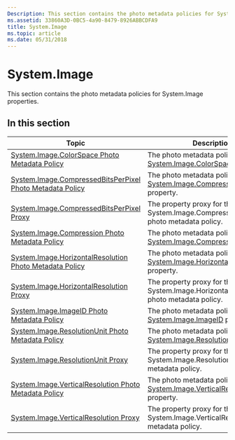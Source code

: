 ```yaml
---
Description: This section contains the photo metadata policies for System.Image properties.
ms.assetid: 33860A3D-0BC5-4a90-8479-8926ABBCDFA9
title: System.Image
ms.topic: article
ms.date: 05/31/2018
---
```


# System.Image

This section contains the photo metadata policies for System.Image properties.

## In this section



| Topic                                                                                                                          | Description                                                                                                                                                |
|--------------------------------------------------------------------------------------------------------------------------------|------------------------------------------------------------------------------------------------------------------------------------------------------------|
| [System.Image.ColorSpace Photo Metadata Policy](-wic-photoprop-system-image-colorspace.md)<br/>                         | The photo metadata policy for the [System.Image.ColorSpace](../properties/props-system-image-colorspace.md) property.<br/>             |
| [System.Image.CompressedBitsPerPixel Photo Metadata Policy](-wic-photoprop-system-image-compressedbitsperpixel.md)<br/> | The photo metadata policy for the [System.Image.CompressedBitsPerPixel](../properties/props-system-image-compressedbitsperpixel.md) property.<br/> |
| [System.Image.CompressedBitsPerPixel Proxy](-wic-photoprop-system-image-compressedbitsperpixel-proxy.md)<br/>           | The property proxy for the System.Image.CompressedBitsPerPixel photo metadata policy.<br/>                                                           |
| [System.Image.Compression Photo Metadata Policy](-wic-photoprop-system-image-compression.md)<br/>                       | The photo metadata policy for the [System.Image.Compression](../properties/props-system-image-compression.md) property.<br/>            |
| [System.Image.HorizontalResolution Photo Metadata Policy](-wic-photoprop-system-image-horizontalresolution.md)<br/>     | The photo metadata policy for the [System.Image.HorizontalResolution](../properties/props-system-image-horizontalresolution.md) property.<br/>   |
| [System.Image.HorizontalResolution Proxy](-wic-photoprop-system-image-horizontalresolution-proxy.md)<br/>               | The property proxy for the System.Image.HorizontalResolution photo metadata policy.<br/>                                                             |
| [System.Image.ImageID Photo Metadata Policy](-wic-photoprop-system-image-imageid.md)<br/>                               | The photo metadata policy for the [System.Image.ImageID](../properties/props-system-image-imageid.md) property.<br/>                |
| [System.Image.ResolutionUnit Photo Metadata Policy](-wic-photoprop-system-image-resolutionunit.md)<br/>                 | The photo metadata policy for the [System.Image.ResolutionUnit](../properties/props-system-image-resolutionunit.md) property.<br/>         |
| [System.Image.ResolutionUnit Proxy](-wic-photoprop-system-image-resolutionunit-proxy.md)<br/>                           | The property proxy for the System.Image.ResolutionUnit photo metadata policy.<br/>                                                                   |
| [System.Image.VerticalResolution Photo Metadata Policy](-wic-photoprop-system-image-verticalresolution.md)<br/>         | The photo metadata policy for the [System.Image.VerticalResolution](../properties/props-system-image-verticalresolution.md) property.<br/>     |
| [System.Image.VerticalResolution Proxy](-wic-photoprop-system-image-verticalresolution-proxy.md)<br/>                   | The property proxy for the System.Image.VerticalResolution photo metadata policy.<br/>                                                               |



 

 

 